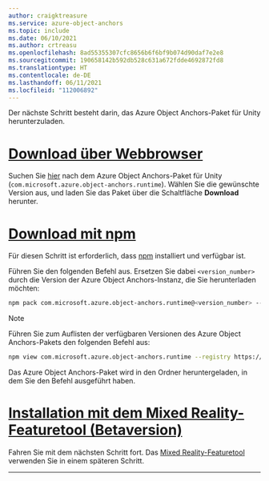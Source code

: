 ```yaml
---
author: craigktreasure
ms.service: azure-object-anchors
ms.topic: include
ms.date: 06/10/2021
ms.author: crtreasu
ms.openlocfilehash: 8ad55355307cfc8656b6f6bf9b074d90daf7e2e8
ms.sourcegitcommit: 190658142b592db528c631a672fdde4692872fd8
ms.translationtype: HT
ms.contentlocale: de-DE
ms.lasthandoff: 06/11/2021
ms.locfileid: "112006892"
---
```

Der nächste Schritt besteht darin, das Azure Object Anchors-Paket für Unity herunterzuladen.

# <a name="download-with-web-browser"></a>[Download über Webbrowser](#tab/unity-package-web-ui)

Suchen Sie [hier](https://aka.ms/aoa/unity-sdk/package) nach dem Azure Object Anchors-Paket für Unity (`com.microsoft.azure.object-anchors.runtime`). Wählen Sie die gewünschte Version aus, und laden Sie das Paket über die Schaltfläche **Download** herunter.

# <a name="download-with-npm"></a>[Download mit npm](#tab/unity-package-npm)

Für diesen Schritt ist erforderlich, dass <a href="https://www.npmjs.com/get-npm" target="_blank">npm</a> installiert und verfügbar ist.

Führen Sie den folgenden Befehl aus. Ersetzen Sie dabei `<version_number>` durch die Version der Azure Object Anchors-Instanz, die Sie herunterladen möchten:

```bash
npm pack com.microsoft.azure.object-anchors.runtime@<version_number> --registry https://pkgs.dev.azure.com/aipmr/MixedReality-Unity-Packages/_packaging/Unity-packages/npm/registry/
```

> [!NOTE]
> Führen Sie zum Auflisten der verfügbaren Versionen des Azure Object Anchors-Pakets den folgenden Befehl aus:
>
> ```bash
> npm view com.microsoft.azure.object-anchors.runtime --registry https://pkgs.dev.azure.com/aipmr/MixedReality-Unity-Packages/_packaging/Unity-packages/npm/registry/ versions
> ```

Das Azure Object Anchors-Paket wird in den Ordner heruntergeladen, in dem Sie den Befehl ausgeführt haben.

# <a name="install-with-mixed-reality-feature-tool-beta"></a>[Installation mit dem Mixed Reality-Featuretool (Betaversion)](#tab/unity-package-mixed-reality-feature-tool)

Fahren Sie mit dem nächsten Schritt fort. Das <a a href="/windows/mixed-reality/develop/unity/welcome-to-mr-feature-tool" target="_blank">Mixed Reality-Featuretool</a> verwenden Sie in einem späteren Schritt.

---